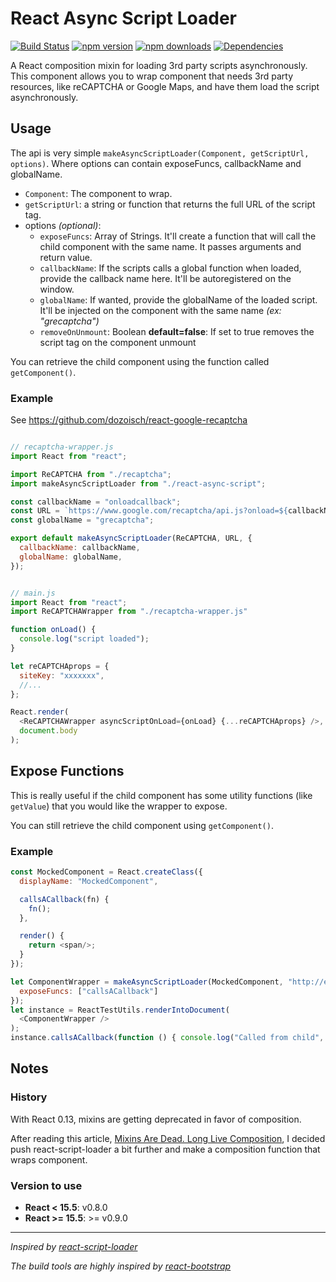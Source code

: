 # React Async Script Loader

[![Build Status][travis.img]][travis.url] [![npm version][npm.img]][npm.url] [![npm downloads][npm.dl.img]][npm.dl.url] [![Dependencies][deps.img]][deps.url]

A React composition mixin for loading 3rd party scripts asynchronously. This component allows you to wrap component
that needs 3rd party resources, like reCAPTCHA or Google Maps, and have them load the script asynchronously.

## Usage

The api is very simple `makeAsyncScriptLoader(Component, getScriptUrl, options)`. Where options can contain exposeFuncs, callbackName and globalName.

- `Component`: The component to wrap.
- `getScriptUrl`: a string or function that returns the full URL of the script tag.
- options *(optional)*:
    - `exposeFuncs`: Array of Strings. It'll create a function that will call the child component with the same name. It passes arguments and return value.
    - `callbackName`: If the scripts calls a global function when loaded, provide the callback name here. It'll be autoregistered on the window.
    - `globalName`: If wanted, provide the globalName of the loaded script. It'll be injected on the component with the same name *(ex: "grecaptcha")*
    - `removeOnUnmount`: Boolean **default=false**: If set to true removes the script tag on the component unmount

You can retrieve the child component using the function called `getComponent()`.

### Example

See https://github.com/dozoisch/react-google-recaptcha

```js

// recaptcha-wrapper.js
import React from "react";

import ReCAPTCHA from "./recaptcha";
import makeAsyncScriptLoader from "./react-async-script";

const callbackName = "onloadcallback";
const URL = `https://www.google.com/recaptcha/api.js?onload=${callbackName}&render=explicit`;
const globalName = "grecaptcha";

export default makeAsyncScriptLoader(ReCAPTCHA, URL, {
  callbackName: callbackName,
  globalName: globalName,
});


// main.js
import React from "react";
import ReCAPTCHAWrapper from "./recaptcha-wrapper.js"

function onLoad() {
  console.log("script loaded");
}

let reCAPTCHAprops = {
  siteKey: "xxxxxxx",
  //...
};

React.render(
  <ReCAPTCHAWrapper asyncScriptOnLoad={onLoad} {...reCAPTCHAprops} />,
  document.body
);
```

## Expose Functions

This is really useful if the child component has some utility functions (like `getValue`) that you would like the wrapper to expose.

You can still retrieve the child component using `getComponent()`.

### Example

```js
const MockedComponent = React.createClass({
  displayName: "MockedComponent",

  callsACallback(fn) {
    fn();
  },

  render() {
    return <span/>;
  }
});

let ComponentWrapper = makeAsyncScriptLoader(MockedComponent, "http://example.com", {
  exposeFuncs: ["callsACallback"]
});
let instance = ReactTestUtils.renderIntoDocument(
  <ComponentWrapper />
);
instance.callsACallback(function () { console.log("Called from child", this.constructor.displayName); });
```

## Notes

### History

With React 0.13, mixins are getting deprecated in favor of composition.

After reading this article, [Mixins Are Dead. Long Live Composition][dan_abramov],
I decided push react-script-loader a bit further and make a composition function that wraps component.

### Version to use

- __React < 15.5__: v0.8.0
- __React >= 15.5__: >= v0.9.0

---

*Inspired by [react-script-loader][sl]*

*The build tools are highly inspired by [react-bootstrap][rb]*

[travis.img]: https://travis-ci.org/dozoisch/react-async-script.svg?branch=master
[travis.url]: https://travis-ci.org/dozoisch/react-async-script
[npm.img]: https://badge.fury.io/js/react-async-script.svg
[npm.url]: http://badge.fury.io/js/react-async-script
[npm.dl.img]: https://img.shields.io/npm/dm/react-async-script.svg
[npm.dl.url]: https://www.npmjs.com/package/react-async-script
[deps.img]: https://david-dm.org/dozoisch/react-async-script.svg
[deps.url]: https://david-dm.org/dozoisch/react-async-script

[dan_abramov]: https://medium.com/@dan_abramov/mixins-are-dead-long-live-higher-order-components-94a0d2f9e750
[sl]: https://github.com/yariv/ReactScriptLoader
[rb]: https://github.com/react-bootstrap/react-bootstrap/
